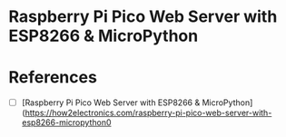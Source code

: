 # Raspberry Pi Pico Web Server with ESP8266 & MicroPython


# References

- [ ] [Raspberry Pi Pico Web Server with ESP8266 & MicroPython](https://how2electronics.com/raspberry-pi-pico-web-server-with-esp8266-micropython0
